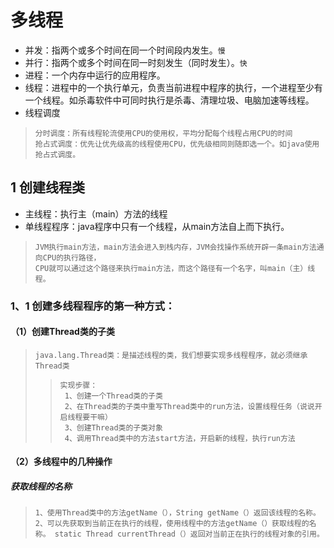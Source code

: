 # 多线程
* 并发：指两个或多个时间在同一个时间段内发生。`慢`
* 并行：指两个或多个时间在同一时刻发生（同时发生）。`快`
* 进程：一个内存中运行的应用程序。
* 线程：进程中的一个执行单元，负责当前进程中程序的执行，一个进程至少有一个线程。如杀毒软件中可同时执行是杀毒、清理垃圾、电脑加速等线程。
* 线程调度
>     分时调度：所有线程轮流使用CPU的使用权，平均分配每个线程占用CPU的时间
>     抢占式调度：优先让优先级高的线程使用CPU，优先级相同则随即选一个。如java使用抢占式调度。
## 1 创建线程类
* 主线程：执行主（main）方法的线程
* 单线程程序：java程序中只有一个线程，从main方法自上而下执行。
>     JVM执行main方法，main方法会进入到栈内存，JVM会找操作系统开辟一条main方法通向CPU的执行路径，
>     CPU就可以通过这个路径来执行main方法，而这个路径有一个名字，叫main（主）线程。
### 1、1 创建多线程程序的第一种方式：
#### （1）创建Thread类的子类
>     java.lang.Thread类：是描述线程的类，我们想要实现多线程程序，就必须继承Thread类
>>     实现步骤：
>>      1、创建一个Thread类的子类
>>      2、在Thread类的子类中重写Thread类中的run方法，设置线程任务（说说开启线程要干嘛）
>>      3、创建Thread类的子类对象
>>      4、调用Thread类中的方法start方法，开启新的线程，执行run方法
#### （2）多线程中的几种操作
##### 获取线程的名称
>     1、使用Thread类中的方法getName（），String getName（）返回该线程的名称。
>     2、可以先获取到当前正在执行的线程，使用线程中的方法getName（）获取线程的名称。 static Thread currentThread（）返回对当前正在执行的线程对象的引用。
 
